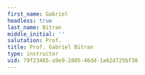 ```yaml
---
first_name: Gabriel
headless: true
last_name: Bitran
middle_initial: ''
salutation: Prof.
title: Prof. Gabriel Bitran
type: instructor
uid: 79f23485-a9e9-2805-46dd-1a62d725bf38
---
```


